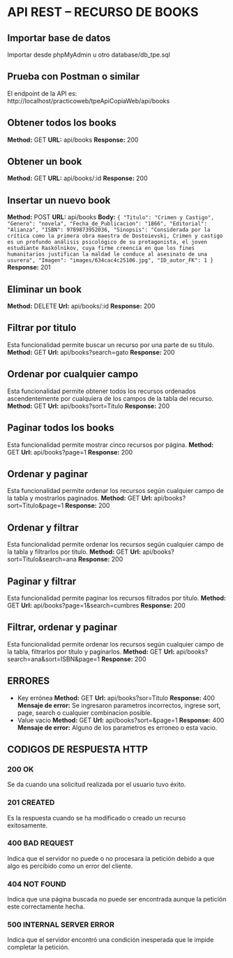 # API REST – RECURSO DE BOOKS
## Importar base de datos
Importar desde phpMyAdmin u otro database/db_tpe.sql

## Prueba con Postman o similar
El endpoint de la API es: http://localhost/practicoweb/tpeApiCopiaWeb/api/books

## Obtener todos los books
**Method:** GET
**URL:** api/books
**Response:** 200

## Obtener un book
**Method:** GET
**URL:** api/books/:id
**Response:** 200

## Insertar un nuevo book
**Method:** POST
**URL:** api/books
**Body:**
 `{
        "Titulo": "Crimen y Castigo",
        "Genero": "novela",
        "Fecha_de_Publicacion": "1866",
        "Editorial": "Alianza",
        "ISBN": 9789873952036,
        "Sinopsis": "Considerada por la crítica como la primera obra maestra de Dostoievski, Crimen y castigo es un profundo análisis psicológico de su protagonista, el joven estudiante Raskólnikov, cuya firme creencia en que los fines humanitarios justifican la maldad le conduce al asesinato de una usurera",
        "Imagen": "images/634cac4c25106.jpg",
        "ID_autor_FK": 1
    }`
**Response:** 201


## Eliminar un book
**Method:** DELETE
**Url:** api/books/:id
**Response:** 200

## Filtrar por titulo
Esta funcionalidad permite buscar un recurso por una parte de su titulo.
**Method:** GET
**Url:** api/books?search=gato
**Response:** 200

## Ordenar por cualquier campo
Esta funcionalidad permite obtener todos los recursos ordenados ascendentemente por cualquiera de los campos de la tabla del recurso.
**Method:** GET
**Url:** api/books?sort=Titulo
**Response:** 200

## Paginar todos los books
Esta funcionalidad permite mostrar cinco recursos por página.
**Method:** GET
**Url:** api/books?page=1
**Response:** 200

## Ordenar y paginar
Esta funcionalidad permite ordenar los recursos según cualquier campo de la tabla y mostrarlos paginados.
**Method:** GET
**Url:** api/books?sort=Titulo&page=1
**Response:** 200

## Ordenar y filtrar
Esta funcionalidad permite ordenar los recursos según cualquier campo de la tabla y filtrarlos por titulo.
**Method:** GET
**Url:** api/books?sort=Titulo&search=ana
**Response:** 200

## Paginar y filtrar
Esta funcionalidad permite paginar los recursos filtrados por título.
**Method:** GET
**Url:** api/books?page=1&search=cumbres
**Response:** 200

## Filtrar, ordenar y paginar
Esta funcionalidad permite ordenar los recursos según cualquier campo de la tabla, filtrarlos por título y paginarlos.
**Method:** GET
**Url:** api/books?search=ana&sort=ISBN&page=1
**Response:** 200

## ERRORES
- Key errónea
**Method:** GET
**Url:** api/books?sor=Titulo
**Response:** 400
**Mensaje de error:** Se ingresaron parametros incorrectos, ingrese sort, page, search o cualquier combinacion posible.
- Value vacio
**Method:** GET
**Url:** api/books?sort=&page=1
**Response:** 400
**Mensaje de error:** Alguno de los parametros es erroneo o esta vacio.

## CODIGOS DE RESPUESTA HTTP
### 200 OK
Se da cuando una solicitud realizada por el usuario tuvo éxito.

### 201 CREATED
Es la respuesta cuando se ha modificado o creado un recurso exitosamente.

### 400 BAD REQUEST
Indica que el servidor no puede o no procesara la petición debido a que algo es percibido como un error del cliente.

### 404 NOT FOUND
Indica que una página buscada no puede ser encontrada aunque la petición este correctamente hecha.

### 500 INTERNAL SERVER ERROR
Indica que el servidor encontró una condición inesperada que le impide completar la petición.